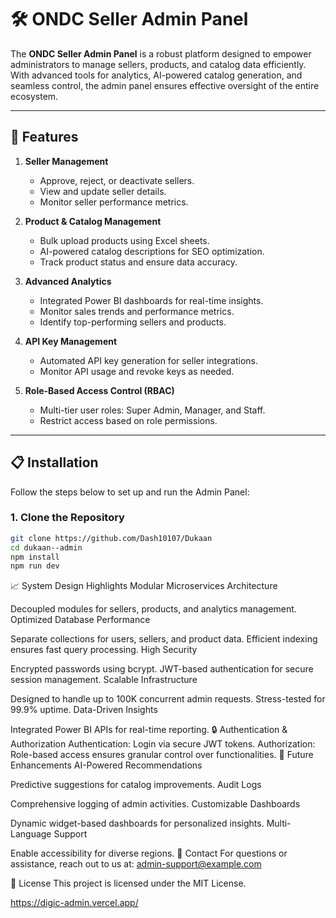 # 🛠️ ONDC Seller Admin Panel  

The **ONDC Seller Admin Panel** is a robust platform designed to empower administrators to manage sellers, products, and catalog data efficiently. With advanced tools for analytics, AI-powered catalog generation, and seamless control, the admin panel ensures effective oversight of the entire ecosystem.  

---

## 🚀 Features  

1. **Seller Management**  
   - Approve, reject, or deactivate sellers.  
   - View and update seller details.  
   - Monitor seller performance metrics.  

2. **Product & Catalog Management**  
   - Bulk upload products using Excel sheets.  
   - AI-powered catalog descriptions for SEO optimization.  
   - Track product status and ensure data accuracy.  

3. **Advanced Analytics**  
   - Integrated Power BI dashboards for real-time insights.  
   - Monitor sales trends and performance metrics.  
   - Identify top-performing sellers and products.  

4. **API Key Management**  
   - Automated API key generation for seller integrations.  
   - Monitor API usage and revoke keys as needed.  

5. **Role-Based Access Control (RBAC)**  
   - Multi-tier user roles: Super Admin, Manager, and Staff.  
   - Restrict access based on role permissions.  

---

## 📋 Installation  

Follow the steps below to set up and run the Admin Panel:  

### 1. Clone the Repository  
```bash  
git clone https://github.com/Dash10107/Dukaan
cd dukaan--admin
npm install  
npm run dev
```
📈 System Design Highlights
Modular Microservices Architecture

Decoupled modules for sellers, products, and analytics management.
Optimized Database Performance

Separate collections for users, sellers, and product data.
Efficient indexing ensures fast query processing.
High Security

Encrypted passwords using bcrypt.
JWT-based authentication for secure session management.
Scalable Infrastructure

Designed to handle up to 100K concurrent admin requests.
Stress-tested for 99.9% uptime.
Data-Driven Insights

Integrated Power BI APIs for real-time reporting.
🔒 Authentication & Authorization
Authentication:
Login via secure JWT tokens.
Authorization:
Role-based access ensures granular control over functionalities.
🌟 Future Enhancements
AI-Powered Recommendations

Predictive suggestions for catalog improvements.
Audit Logs

Comprehensive logging of admin activities.
Customizable Dashboards

Dynamic widget-based dashboards for personalized insights.
Multi-Language Support

Enable accessibility for diverse regions.
📧 Contact
For questions or assistance, reach out to us at:
admin-support@example.com

📄 License
This project is licensed under the MIT License.


https://digic-admin.vercel.app/ 
